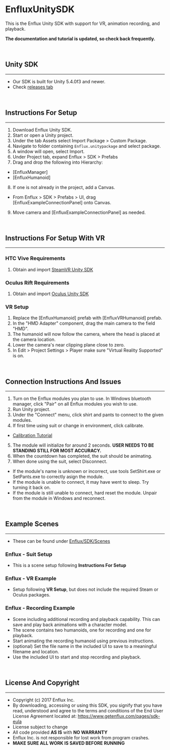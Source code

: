# EnfluxUnitySDK
This is the Enflux Unity SDK with support for VR, animation recording, and playback.

**The documentation and tutorial is updated, so check back frequently.**

&nbsp;
## Unity SDK
------
* Our SDK is built for Unity 5.4.0f3 and newer.
* Check [releases tab](https://github.com/Enflux/EnfluxSuitController/releases)

&nbsp;
## Instructions For Setup
------
1. Download Enflux Unity SDK.
2. Start or open a Unity project.
3. Under the tab Assets select Import Package > Custom Package.
4. Navigate to folder containing `Enflux.unitypackage` and select package.
5. A window will open, select Import.
6. Under Project tab, expand Enflux > SDK > Prefabs
7. Drag and drop the following into Hierarchy:
  * [EnfluxManager]
  * [EnfluxHumanoid]
8. If one is not already in the project, add a Canvas.
  * From Enflux > SDK > Prefabs > UI, drag [EnfluxExampleConnectionPanel] onto Canvas.
9. Move camera and [EnfluxExampleConnectionPanel] as needed.

&nbsp;
## Instructions For Setup With VR
------
### HTC Vive Requirements
1. Obtain and import [SteamVR Unity SDK](https://www.assetstore.unity3d.com/en/#!/content/32647)

### Oculus Rift Requirements
1. Obtain and import [Oculus Unity SDK](https://developer3.oculus.com/downloads/)

### VR Setup
1. Replace the [EnfluxHumanoid] prefab with [EnfluxVRHumanoid] prefab.
2. In the "HMD Adapter" component, drag the main camera to the field "HMD".
3. The humanoid will now follow the camera, where the head is placed at the camera location.
4. Lower the camera's near clipping plane close to zero.
4. In Edit > Project Settings > Player make sure "Virtual Reality Supported" is on.

&nbsp;
## Connection Instructions And Issues
------
1. Turn on the Enflux modules you plan to use. In Windows bluetooth manager, click "Pair" on all Enflux modules you wish to use.
2. Run Unity project.
3. Under the "Connect" menu, click shirt and pants to connect to the given modules.
4. If first time using suit or change in environment, click calibrate.
  * [Calibration Tutorial](https://youtu.be/HKrl9DVYESI)
5. The module will initialize for around 2 seconds. **USER NEEDS TO BE STANDING STILL FOR MOST ACCURACY.**
6. When the countdown has completed, the suit should be animating.
7.  When done using the suit, select Disconnect.

* If the module's name is unknown or incorrect, use tools SetShirt.exe or SetPants.exe to correctly asign the module.
* If the module is unable to connect, it may have went to sleep. Try turning it back on.
* If the module is still unable to connect, hard reset the module. Unpair from the module in Windows and reconnect.

&nbsp;
## Example Scenes
------
* These can be found under [Enflux/SDK/Scenes](Assets/Enflux/SDK/Scenes)

### Enflux - Suit Setup
* This is a scene setup following **Instructions For Setup**

### Enflux - VR Example
* Setup following **VR Setup**, but does not include the required Steam or Oculus packages.

### Enflux - Recording Example 
* Scene including additional recording and playback capability. This can save and play back animations with a character model.
* The scene contains two humanoids, one for recording and one for playback.
* Start animating the recording humanoid using previous instructions.
* (optional) Set the file name in the included UI to save to a meaningful filename and location.
* Use the included UI to start and stop recording and playback.

&nbsp;
## License And Copyright
------
* Copyright (c) 2017 Enflux Inc.
* By downloading, accessing or using this SDK, you signify that you have read, understood and agree to the terms and conditions of the End User License Agreement located at: https://www.getenflux.com/pages/sdk-eula
* License subject to change
* All code provided **AS IS** with **NO WARRANTY**
* Enflux Inc. is not responsible for lost work from program crashes. 
* **MAKE SURE ALL WORK IS SAVED BEFORE RUNNING**